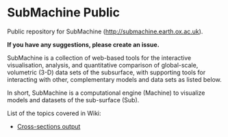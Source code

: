# SubMachine Public

Public repository for SubMachine (http://submachine.earth.ox.ac.uk).

**If you have any suggestions, please create an issue.**

SubMachine is a collection of web-based tools for the interactive visualisation, analysis, and quantitative comparison of global-scale, volumetric (3-D) data sets of the subsurface, with supporting tools for interacting with other, complementary models and data sets as listed below.

In short, SubMachine is a computational engine (Machine) to visualize models and datasets of the sub-surface (Sub). 

List of the topics covered in Wiki:

- [Cross-sections output](https://github.com/kasra-hosseini/SubMachine_Public/wiki/Cross-sections-output)
